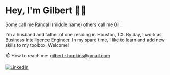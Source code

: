 # Hey, I'm Gilbert 👋🏾

Some call me Randall (middle name) others call me Gil.

I'm a husband and father of one residing in Houston, TX. By day, I work as Business Intelligence Engineer. In my spare time, I like to learn and add new skills to my toolbox. Welcome!

📫 How to reach me: gilbert.r.hopkins@gmail.com

[![LinkedIn][linkedin-shield]][linkedin-url]

<!--
**gboogy/gboogy** is a ✨ _special_ ✨ repository because its `README.md` (this file) appears on your GitHub profile.

Here are some ideas to get you started:

- 🔭 I’m currently working on ...
- 🌱 I’m currently learning ...
- 👯 I’m looking to collaborate on ...
- 🤔 I’m looking for help with ...
- 💬 Ask me about ...
- 📫 How to reach me: ...
- 😄 Pronouns: ...
- ⚡ Fun fact: ...
-->


[linkedin-shield]: https://img.shields.io/badge/-LinkedIn-black.svg?style=flat-square&logo=linkedin&colorB=555
[linkedin-url]: https://linkedin.com/in/gilbert-hopkins
